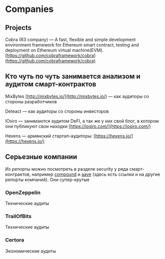 # Companies

## Projects

Cobra (R3 company) — A fast, flexible and simple development environment framework for Ethereum smart contract, testing and deployment on Ethereum virtual machine(EVM). [https://github.com/cobraframework/cobra](https://github.com/cobraframework/cobra)

## Кто чуть по чуть занимается анализом и аудитом смарт-контрактов

MixBytes [http://mixbytes.io/](http://mixbytes.io/) — как аудиторы со стороны разработчиков

Deteact — как аудиторы со стороны инвесторов

IOsiro — занимаются аудитом DeFI, а так же у них свой блог, в котором они публикуют свои находки [https://iosiro.com/](https://iosiro.com/)

Hexens — армянский стартап-аудиторы: [https://hexens.io/](https://hexens.io/)

## Серьезные компании

Из репорты можно посмотреть в разделе security у ряда смарт-контрактов, например [compound](https://compound.finance/docs/security#audits) и [aave](https://docs.aave.com/developers/deployed-contracts/security-and-audits) (здесь есть ссылки и на другие репорты компаний). Они супер-крутые

### OpenZeppelin

Технические аудиты

### TrailOfBits

Технические аудиты

### Certora

Экономические аудиты
